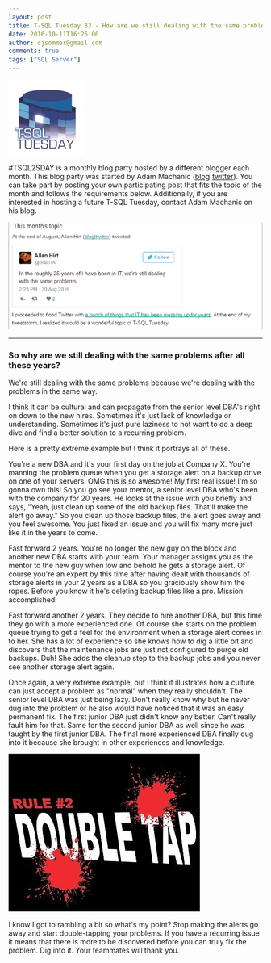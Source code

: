```yaml
---
layout: post
title: T-SQL Tuesday 83 - How are we still dealing with the same problems?
date: 2016-10-11T16:26:00
author: cjsommer@gmail.com
comments: true
tags: ["SQL Server"]
---
```

<img src="/img/2015/05/TSQLTuesday.jpg" alt="TSQLTuesday" width="150" height="150" class="alignright size-full wp-image-504" />

#TSQL2SDAY is a monthly blog party hosted by a different blogger each month. This blog party was started by Adam Machanic (<a href="http://sqlblog.com/blogs/adam_machanic/default.aspx" target="_blank">blog</a>|<a href="https://twitter.com/AdamMachanic" target="_blank">twitter</a>). You can take part by posting your own participating post that fits the topic of the month and follows the requirements below. Additionally, if you are interested in hosting a future T-SQL Tuesday, contact Adam Machanic on his blog.

<a href="http://am2.co/2016/10/t-sql-tuesday-83/" target="_blank"><img alt='' class='alignnone size-full wp-image-1339 ' src='/img/2016/10/img_57fbc653ac62d.png' /></a>

<hr div="clear">
<h3>So why are we still dealing with the same problems after all these years?</h3>
We're still dealing with the same problems because we're dealing with the problems in the same way. 

I think it can be cultural and can propagate from the senior level DBA's right on down to the new hires. Sometimes it's just lack of knowledge or understanding. Sometimes it's just pure laziness to not want to do a deep dive and find a better solution to a recurring problem.

Here is a pretty extreme example but I think it portrays all of these.

You're a new DBA and it's your first day on the job at Company X. You're manning the problem queue when you get a storage alert on a backup drive on one of your servers. OMG this is so awesome! My first real issue! I'm so gonna own this! So you go see your mentor, a senior level DBA who's been with the company for 20 years. He looks at the issue with you briefly and says, "Yeah, just clean up some of the old backup files. That'll make the alert go away." So you clean up those backup files, the alert goes away and you feel awesome. You just fixed an issue and you will fix many more just like it in the years to come.

Fast forward 2 years. You're no longer the new guy on the block and another new DBA starts with your team. Your manager assigns you as the mentor to the new guy when low and behold he gets a storage alert. Of course you're an expert by this time after having dealt with thousands of storage alerts in your 2 years as a DBA so you graciously show him the ropes. Before you know it he's deleting backup files like a pro. Mission accomplished!

Fast forward another 2 years. They decide to hire another DBA, but this time they go with a more experienced one. Of course she starts on the problem queue trying to get a feel for the environment when a storage alert comes in to her. She has a lot of experience so she knows how to dig a little bit and discovers that the maintenance jobs are just not configured to purge old backups. Duh! She adds the cleanup step to the backup jobs and you never see another storage alert again.

Once again, a very extreme example, but I think it illustrates how a culture can just accept a problem as "normal" when they really shouldn't. The senior level DBA was just being lazy. Don't really know why but he never dug into the problem or he also would have noticed that it was an easy permanent fix. The first junior DBA just didn't know any better. Can't really fault him for that. Same for the second junior DBA as well since he was taught by the first junior DBA. The final more experienced DBA finally dug into it because she brought in other experiences and knowledge.

<img alt='' class='alignright size-full wp-image-1343 ' src='/img/2016/10/img_57fd40a0ec86b.png' />

I know I got to rambling a bit so what's my point? Stop making the alerts go away and start double-tapping your problems. If you have a recurring issue it means that there is more to be discovered before you can truly fix the problem. Dig into it. Your teammates will thank you.





